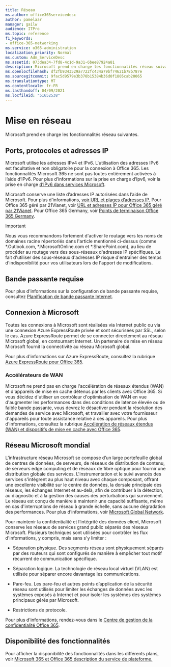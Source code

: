 ```yaml
---
title: Réseau
ms.author: office365servicedesc
author: pamelaar
manager: gailw
audience: ITPro
ms.topic: reference
f1_keywords:
- office-365-networking
ms.service: o365-administration
localization_priority: Normal
ms.custom: Adm_ServiceDesc
ms.assetid: 073dea34-7fd8-4c1d-9a31-6bee87924a81
description: Microsoft prend en charge les fonctionnalités réseau suivantes.
ms.openlocfilehash: df2fb9343529a7722fc434a79bf74621b78b787e
ms.sourcegitcommit: 9fac5d9579e3b370b15384b36d0f1805cab20065
ms.translationtype: MT
ms.contentlocale: fr-FR
ms.lasthandoff: 04/09/2021
ms.locfileid: "51652538"
---
```

# <a name="networking"></a>Mise en réseau

Microsoft prend en charge les fonctionnalités réseau suivantes.
  
## <a name="ports-protocols-and-ip-addresses"></a>Ports, protocoles et adresses IP

Microsoft utilise les adresses IPv4 et IPv6. L'utilisation des adresses IPv6 est facultative et non obligatoire pour la connexion à Office 365. Les fonctionnalités Microsoft 365 ne sont pas toutes entièrement activées à l’aide d’IPv6. Pour plus d’informations sur la prise en charge d’Ipv6, voir la prise en charge [d’IPv6 dans services Microsoft](/office365/enterprise/ipv6-support).
  
Microsoft conserve une liste d’adresses IP autorisées dans l’aide de Microsoft. Pour plus d’informations, [voir URL et plages d’adresses IP.](/office365/enterprise/urls-and-ip-address-ranges) Pour Office 365 géré par 21Vianet, voir [URL et adresses IP pour Office 365 géré par 21Vianet](/office365/enterprise/managing-office-365-endpoints). Pour Office 365 Germany, voir [Points de terminaison Office 365 Germany](https://support.office.com/article/Office-365-Germany-endpoints-8a113a50-0071-4155-bb8e-eba5a8dbd4c8).
  
> [!IMPORTANT]
> Nous vous recommandons fortement d'activer le routage vers les noms de domaines racine répertoriés dans l'article mentionné ci-dessus (comme \*.Outlook.com, \*.MicrosoftOnline.com et \*.SharePoint.com), au lieu de procéder au routage vers des sous-réseaux d'adresses IP spécifiques. Le fait d'utiliser des sous-réseaux d'adresses IP risque d'entraîner des temps d'indisponibilité pour vos utilisateurs lors de l'apport de modifications. 
  
## <a name="bandwidth-requirements"></a>Bande passante requise

Pour plus d'informations sur la configuration de bande passante requise, consultez [Planification de bande passante Internet](/office365/enterprise/network-planning-and-performance).
  
## <a name="connecting-to-microsoft"></a>Connexion à Microsoft

Toutes les connexions à Microsoft sont réalisées via Internet public ou via une connexion Azure ExpressRoute privée et sont sécurisées par SSL, selon le cas. Azure ExpressRoute permet de se connecter directement au réseau Microsoft global, en contournant Internet. Un partenaire de mise en réseau Microsoft fournit la connectivité au réseau Microsoft global.
  
Pour plus d'informations sur Azure ExpressRoute, consultez la rubrique [Azure ExpressRoute pour Office 365](/microsoft-365/enterprise/azure-expressroute).
  
### <a name="wan-accelerators"></a>Accélérateurs de WAN

Microsoft ne prend pas en charge l'accélération de réseaux étendus (WAN) et d'appareils de mise en cache détenus par les clients avec Office 365. Si vous décidez d'utiliser un contrôleur d'optimisation de WAN en vue d'augmenter les performances dans des conditions de latence élevée ou de faible bande passante, vous devrez le désactiver pendant la résolution des demandes de service avec Microsoft, et travailler avec votre fournisseur d'appareils pour toute assistance relative à ces appareils. Pour plus d'informations, consultez la rubrique [Accélération de réseaux étendus (WAN) et dispositifs de mise en cache avec Office 365](https://support.microsoft.com/help/2690045/using-third-party-network-devices-or-solutions-with-office-365).
  
## <a name="the-global-microsoft-network"></a>Réseau Microsoft mondial

L’infrastructure réseau Microsoft se compose d’un large portefeuille global de centres de données, de serveurs, de réseaux de distribution de contenu, de serveurs edge computing et de réseaux de fibre optique pour fournir une distribution globale des services. L'instrumentation et le suivi avancés des services s'intègrent au plus haut niveau avec chaque composant, offrant une excellente visibilité sur le centre de données, la dorsale principale des réseaux, les échanges Internet et au-delà, afin de contribuer à la détection, au diagnostic et à la gestion des causes des perturbations qui surviennent. Le réseau est conçu de manière à maintenir une capacité suffisante, même en cas d'interruptions de réseau à grande échelle, sans aucune dégradation des performances. Pour plus d’informations, voir [Microsoft Global Network](/azure/networking/microsoft-global-network). 
  
Pour maintenir la confidentialité et l’intégrité des données client, Microsoft conserve les réseaux de services grand public séparés des réseaux Microsoft. Plusieurs techniques sont utilisées pour contrôler les flux d'informations, y compris, mais sans s'y limiter :
  
- Séparation physique. Des segments réseau sont physiquement séparés par des routeurs qui sont configurés de manière à empêcher tout motif récurrent de communication spécifique.
    
- Séparation logique. La technologie de réseau local virtuel (VLAN) est utilisée pour séparer encore davantage les communications.
    
- Pare-feu. Les pare-feu et autres points d’application de la sécurité réseau sont utilisés pour limiter les échanges de données avec les systèmes exposés à Internet et pour isoler les systèmes des systèmes principaux gérés par Microsoft. 
    
- Restrictions de protocole.
    
Pour plus d'informations, rendez-vous dans le [Centre de gestion de la confidentialité Office 365](https://www.microsoft.com/trust-center). 
  
## <a name="feature-availability"></a>Disponibilité des fonctionnalités

Pour afficher la disponibilité des fonctionnalités dans les différents plans, voir [Microsoft 365 et Office 365 description du service de plateforme.](office-365-platform-service-description.md)
